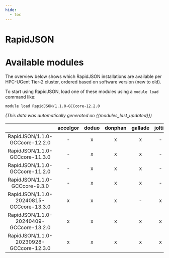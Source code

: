 ```yaml
---
hide:
  - toc
---
```


RapidJSON
=========

# Available modules


The overview below shows which RapidJSON installations are available per HPC-UGent Tier-2 cluster, ordered based on software version (new to old).

To start using RapidJSON, load one of these modules using a `module load` command like:

```shell
module load RapidJSON/1.1.0-GCCcore-12.2.0
```

*(This data was automatically generated on {{modules_last_updated}})*  

| |accelgor|doduo|donphan|gallade|joltik|shinx|skitty|
| :---: | :---: | :---: | :---: | :---: | :---: | :---: | :---: |
|RapidJSON/1.1.0-GCCcore-12.2.0|-|x|x|x|-|-|-|
|RapidJSON/1.1.0-GCCcore-11.3.0|-|x|x|x|-|-|-|
|RapidJSON/1.1.0-GCCcore-11.2.0|-|x|x|x|-|-|-|
|RapidJSON/1.1.0-GCCcore-9.3.0|-|x|x|x|-|-|-|
|RapidJSON/1.1.0-20240815-GCCcore-13.3.0|x|x|x|-|x|x|x|
|RapidJSON/1.1.0-20240409-GCCcore-13.2.0|x|x|x|x|x|x|x|
|RapidJSON/1.1.0-20230928-GCCcore-12.3.0|x|x|x|x|x|x|x|
